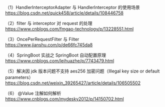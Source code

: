 （1）HandlerInterceptorAdapter 与 HandlerInterceptor 的使用场景
https://blog.csdn.net/quick458/article/details/108446758

（2）filter 与 interceptor 对 request 的处理
https://www.cnblogs.com/fmgao-technology/p/13228551.html

（3）OncePerRequestFilter 与 Filter
https://www.jianshu.com/p/de66fc745da8

（4）SpringBoot 实战之 SpringBoot 自动配置原理
https://www.cnblogs.com/leihuazhe/p/7743479.html

（5）解决因 jdk 版本问题不支持 aes256 加密问题（Illegal key size or default parameters）
https://blog.csdn.net/weixin_39265427/article/details/106505502

（6） @Value 注解如何解析
https://www.cnblogs.com/mydesky2012/p/14150702.html